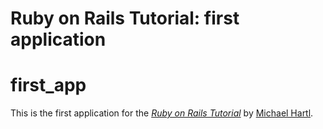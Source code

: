 # Ruby on Rails Tutorial: first application

first_app
=========

This is the first application for the
[*Ruby on Rails Tutorial*](http://railstutorial.org/)
by [Michael Hartl](http://michaelhartl.com/).

